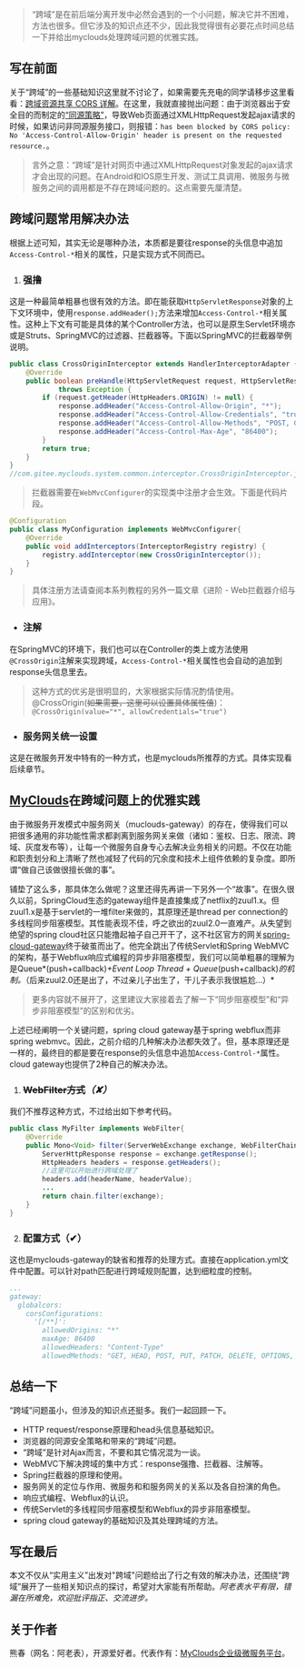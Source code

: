  > “跨域”是在前后端分离开发中必然会遇到的一个小问题，解决它并不困难，方法也很多。但它涉及的知识点还不少，因此我觉得很有必要花点时间总结一下并给出myclouds处理跨域问题的优雅实践。

## 写在前面
关于“跨域”的一些基础知识这里就不讨论了，如果需要先充电的同学请移步这里看看：[跨域资源共享 CORS 详解](http://www.ruanyifeng.com/blog/2016/04/cors.html)。在这里，我就直接抛出问题：由于浏览器出于安全目的而制定的[“同源策略”](http://www.ruanyifeng.com/blog/2016/04/same-origin-policy.html)，导致Web页面通过XMLHttpRequest发起ajax请求的时候，如果访问非同源服务接口，则报错：`has been blocked by CORS policy: No 'Access-Control-Allow-Origin' header is present on the requested resource.`。
> 言外之意：“跨域”是针对网页中通过XMLHttpRequest对象发起的ajax请求才会出现的问题。在Android和IOS原生开发、测试工具调用、微服务与微服务之间的调用都是不存在跨域问题的。这点需要先厘清楚。

## 跨域问题常用解决办法
根据上述可知，其实无论是哪种办法，本质都是要往response的头信息中追加`Access-Control-*`相关的属性，只是实现方式不同而已。

1. ### 强撸
这是一种最简单粗暴也很有效的方法。即在能获取`HttpServletResponse`对象的上下文环境中，使用`response.addHeader();`方法来增加`Access-Control-*`相关属性。这种上下文有可能是具体的某个Controller方法，也可以是原生Servlet环境亦或是Struts、SpringMVC的过滤器、拦截器等。下面以SpringMVC的拦截器举例说明。
``` java
public class CrossOriginInterceptor extends HandlerInterceptorAdapter {
	@Override
	public boolean preHandle(HttpServletRequest request, HttpServletResponse response, Object handler)
			throws Exception {
        if (request.getHeader(HttpHeaders.ORIGIN) != null) {
            response.addHeader("Access-Control-Allow-Origin", "*");
            response.addHeader("Access-Control-Allow-Credentials", "true");
            response.addHeader("Access-Control-Allow-Methods", "POST, GET, OPTIONS");
            response.addHeader("Access-Control-Max-Age", "86400");
        }
        return true;
    }
}
//com.gitee.myclouds.system.common.interceptor.CrossOriginInterceptor.java
```
> 拦截器需要在`WebMvcConfigurer`的实现类中注册才会生效。下面是代码片段。   
> 
``` java
@Configuration
public class MyConfiguration implements WebMvcConfigurer{
	@Override
	public void addInterceptors(InterceptorRegistry registry) {
		registry.addInterceptor(new CrossOriginInterceptor());
	}
}
```
> 具体注册方法请查阅本系列教程的另外一篇文章《进阶 - Web拦截器介绍与应用》。

- ### 注解
在SpringMVC的环境下，我们也可以在Controller的类上或方法使用`@CrossOrigin`注解来实现跨域，`Access-Control-*`相关属性也会自动的追加到response头信息里去。  
>这种方式的优劣是很明显的，大家根据实际情况酌情使用。@CrossOrigin(~~如果需要，这里可以设置具体属性值~~)：`@CrossOrigin(value="*", allowCredentials="true")`

- ### 服务网关统一设置
这是在微服务开发中特有的一种方式，也是myclouds所推荐的方式。具体实现看后续章节。

## [MyClouds](https://gitee.com/osworks/MyClouds)在跨域问题上的优雅实践
由于微服务开发模式中服务网关（muclouds-gateway）的存在，使得我们可以把很多通用的非功能性需求都剥离到服务网关来做（诸如：鉴权、日志、限流、跨域、灰度发布等），让每一个微服务自身专心去解决业务相关的问题。不仅在功能和职责划分和上清晰了然也减轻了代码的冗余度和技术上组件依赖的复杂度。即所谓“做自己该做很擅长做的事”。 
 
铺垫了这么多，那具体怎么做呢？这里还得先再讲一下另外一个“故事”。在很久很久以前，SpringCloud生态的gateway组件是直接集成了netflix的zuul1.x。但zuul1.x是基于servlet的一堆filter来做的，其原理还是thread per connection的多线程同步阻塞模型。其性能表现不佳，呼之欲出的zuul2.0一直难产。从失望到绝望的spring cloud社区只能撸起袖子自己开干了，这不社区官方的网关[spring-cloud-gateway](https://github.com/spring-cloud/spring-cloud-gateway)终于破茧而出了。他完全跳出了传统Servlet和Spring WebMVC的架构，基于Webflux响应式编程的异步非阻塞模型，我们可以简单粗暴的理解为是Queue*(push+callback)*+Event Loop Thread + Queue*(push+callback)*的机制。*（后来zuul2.0还是出了，不过亲儿子出生了，干儿子表示我很尴尬...）*
> 更多内容就不展开了，这里建议大家接着去了解一下“同步阻塞模型”和“异步非阻塞模型”的区别和优劣。

上述已经阐明一个关键问题，spring cloud gateway基于spring webflux而非spring webmvc。因此，之前介绍的几种解决办法都失效了。但，基本原理还是一样的，最终目的都是要在response的头信息中追加`Access-Control-*`属性。 cloud gateway也提供了2种自己的解决办法。

1. ### ~~WebFilter方式~~*（✘）*
我们不推荐这种方式，不过给出如下参考代码。
``` java
public class MyFilter implements WebFilter{
	@Override
	public Mono<Void> filter(ServerWebExchange exchange, WebFilterChain chain) {
		ServerHttpResponse response = exchange.getResponse();
		HttpHeaders headers = response.getHeaders();
		//这里可以开始进行跨域处理了
		headers.add(headerName, headerValue);
		...
		return chain.filter(exchange);
	}
}
```

2. ### 配置方式（✔）
这也是myclouds-gateway的缺省和推荐的处理方式。直接在application.yml文件中配置。可以针对path匹配进行跨域规则配置，达到细粒度的控制。  
``` yml
...
gateway:      
  globalcors:        
    corsConfigurations:
      '[/**]': 
        allowedOrigins: "*" 
        maxAge: 86400
        allowedHeaders: "Content-Type"
        allowedMethods: "GET, HEAD, POST, PUT, PATCH, DELETE, OPTIONS, TRACE"
```

## 总结一下
“跨域”问题虽小，但涉及的知识点还挺多。我们一起回顾一下。
- HTTP request/response原理和head头信息基础知识。
- 浏览器的同源安全策略和带来的“跨域”问题。
- “跨域”是针对Ajax而言，不要和其它情况混为一谈。
- WebMVC下解决跨域的集中方式：response强撸、拦截器、注解等。
- Spring拦截器的原理和使用。
- 服务网关的定位与作用、微服务和和服务网关的关系以及各自扮演的角色。
- 响应式编程、Webflux的认识。
- 传统Servlet的多线程同步阻塞模型和Webflux的异步非阻塞模型。
- spring cloud gateway的基础知识及其处理跨域的方法。

## 写在最后
本文不仅从“实用主义”出发对"跨域"问题给出了行之有效的解决办法，还围绕“跨域”展开了一些相关知识点的探讨，希望对大家能有所帮助。*阿老表水平有限，错漏在所难免，欢迎批评指正、交流进步。*

## 关于作者
熊春（网名：阿老表），开源爱好者。代表作有：[MyClouds企业级微服务平台](https://gitee.com/osworks/MyClouds)。
